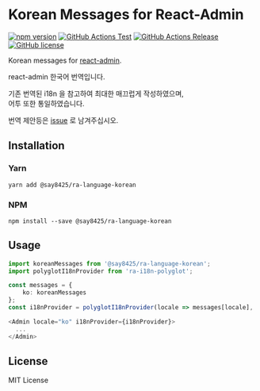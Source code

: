 # Korean Messages for React-Admin

[![npm version](https://img.shields.io/npm/v/@say8425/ra-language-korean?color=cb3837&logo=npm)](https://www.npmjs.com/package/@say8425/ra-language-korean)
[![GitHub Actions Test](https://github.com/say8425/ra-language-korean/workflows/Test/badge.svg)](https://github.com/say8425/ra-language-korean/actions?query=workflow%3ATest)
[![GitHub Actions Release](https://github.com/say8425/ra-language-korean/workflows/Release/badge.svg)](https://github.com/say8425/ra-language-korean/actions?query=workflow%3ARelease)
[![GitHub license](https://img.shields.io/badge/license-MIT-blue.svg)](https://github.com/say8425/ra-language-korean/blob/master/LICENSE)

Korean messages for [react-admin](https://github.com/marmelab/react-admin).

react-admin 한국어 번역입니다.

기존 번역된 i18n 을 참고하여 최대한 매끄럽게 작성하였으며,<br>
어투 또한 통일하였습니다. 

번역 제안등은 [issue](https://github.com/say8425/ra-language-korean/issues) 로 남겨주십시오.

## Installation

### Yarn

```shell
yarn add @say8425/ra-language-korean
```

### NPM

```shell
npm install --save @say8425/ra-language-korean
```

## Usage

```typescript jsx
import koreanMessages from '@say8425/ra-language-korean';
import polyglotI18nProvider from 'ra-i18n-polyglot';

const messages = {
    ko: koreanMessages
};
const i18nProvider = polyglotI18nProvider(locale => messages[locale], 'ko');

<Admin locale="ko" i18nProvider={i18nProvider}>
  ...
</Admin>
```

## License

MIT License
